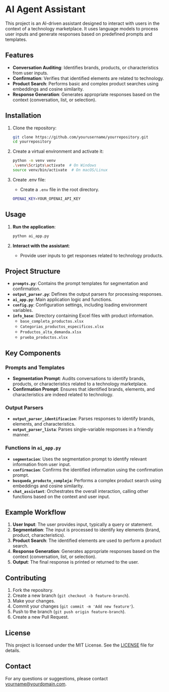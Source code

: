 # AI Agent Assistant

This project is an AI-driven assistant designed to interact with users in the context of a technology marketplace. It uses language models to process user inputs and generate responses based on predefined prompts and templates.

## Features

- **Conversation Auditing**: Identifies brands, products, or characteristics from user inputs.
- **Confirmation**: Verifies that identified elements are related to technology.
- **Product Search**: Performs basic and complex product searches using embeddings and cosine similarity.
- **Response Generation**: Generates appropriate responses based on the context (conversation, list, or selection).

## Installation

1. Clone the repository:
    ```sh
    git clone https://github.com/yourusername/yourrepository.git
    cd yourrepository
    ```

2. Create a virtual environment and activate it:
    ```sh
    python -m venv venv
    .\venv\Scripts\activate  # On Windows
    source venv/bin/activate  # On macOS/Linux
    ```

3. Create .env file:
    - Create a `.env` file in the root directory.
    ```sh
    OPENAI_KEY=YOUR_OPENAI_API_KEY
    ```

## Usage

1. **Run the application**:
    ```sh
    python ai_app.py
    ```

2. **Interact with the assistant**:
    - Provide user inputs to get responses related to technology products.

## Project Structure

- **`prompts.py`**: Contains the prompt templates for segmentation and confirmation.
- **`output_parser.py`**: Defines the output parsers for processing responses.
- **`ai_app.py`**: Main application logic and functions.
- **`config.py`**: Configuration settings, including loading environment variables.
- **`info_base`**: Directory containing Excel files with product information.
    - `base_completa_productos.xlsx`
    - `Categorias_productos_especificos.xlsx`
    - `Productos_alta_demanda.xlsx`
    - `prueba_productos.xlsx`

## Key Components

### Prompts and Templates

- **Segmentation Prompt**: Audits conversations to identify brands, products, or characteristics related to a technology marketplace.
- **Confirmation Prompt**: Ensures that identified brands, elements, and characteristics are indeed related to technology.

### Output Parsers

- **`output_parser_identificacion`**: Parses responses to identify brands, elements, and characteristics.
- **`output_parser_lista`**: Parses single-variable responses in a friendly manner.

### Functions in `ai_app.py`

- **`segmentacion`**: Uses the segmentation prompt to identify relevant information from user input.
- **`confirmacion`**: Confirms the identified information using the confirmation prompt.
- **`busqueda_producto_compleja`**: Performs a complex product search using embeddings and cosine similarity.
- **`chat_assistant`**: Orchestrates the overall interaction, calling other functions based on the context and user input.

## Example Workflow

1. **User Input**: The user provides input, typically a query or statement.
2. **Segmentation**: The input is processed to identify key elements (brand, product, characteristics).
3. **Product Search**: The identified elements are used to perform a product search.
4. **Response Generation**: Generates appropriate responses based on the context (conversation, list, or selection).
5. **Output**: The final response is printed or returned to the user.

## Contributing

1. Fork the repository.
2. Create a new branch (`git checkout -b feature-branch`).
3. Make your changes.
4. Commit your changes (`git commit -m 'Add new feature'`).
5. Push to the branch (`git push origin feature-branch`).
6. Create a new Pull Request.

## License

This project is licensed under the MIT License. See the [LICENSE](LICENSE) file for details.

## Contact

For any questions or suggestions, please contact [yourname@yourdomain.com](mailto:juanzamdev@gmail.com).
